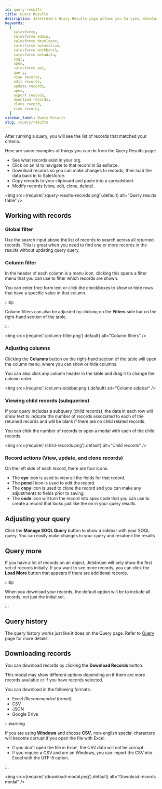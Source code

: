 ```yaml
---
id: query-results
title: Query Results
description: Jetstream's Query Results page allows you to view, download, or work with your records in your Salesforce org.
keywords:
  [
    salesforce,
    salesforce admin,
    salesforce developer,
    salesforce automation,
    salesforce workbench,
    salesforce metadata,
    soql,
    apex,
    salesforce api,
    query,
    view records,
    edit records,
    update records,
    apex,
    export records,
    download records,
    clone record,
    view record,
  ]
sidebar_label: Query Results
slug: /query/results
---
```


After running a query, you will see the list of records that matched your criteria.

Here are some examples of things you can do from the Query Results page:

- See what records exist in your org.
- Click on an Id to navigate to that record in Salesforce.
- Download records so you can make changes to records, then load the data back in to Salesforce.
- Copy records to your clipboard and paste into a spreadsheet.
- Modify records (view, edit, clone, delete).

<img src={require('./query-results-records.png').default} alt="Query results table" />

## Working with records

### Global filter

Use the search input above the list of records to search across all returned records. This is great when you need to find one or more records in the results without updating query query.

### Column filter

In the header of each column is a menu icon, clicking this opens a filter menu that you can use to filter which records are shown.

You can enter free-form text or click the checkboxes to show or hide rows that have a specific value in that column.

:::tip

Column filters can also be adjusted by clicking on the **Filters** side bar on the right-hand section of the table.

:::

<img src={require('./column-filter.png').default} alt="Column filters" />

### Adjusting columns

Clicking the **Columns** button on the right-hand section of the table will open the column menu, where you can show or hide columns.

You can also click any column header in the table and drag it to change the column order.

<img src={require('./column-sidebar.png').default} alt="Column sidebar" />

### Viewing child records (subqueries)

If your query includes a subquery (child records), the data in each row will show text to indicate the number of records associated to each of the returned records and will be blank if there are no child related records.

You can click the number of records to open a modal with each of the child records.

<img src={require('./child-records.png').default} alt="Child records" />

### Record actions (View, update, and clone records)

On the left side of each record, there are four icons.

- The **eye** icon is used to view all the fields for that record.
- The **pencil** icon is used to edit the record.
- The **copy** icon is used to clone the record and you can make any adjustments to fields prior to saving.
- The **code** icon will turn the record into apex code that you can use to create a record that looks just like the on in your query results.

## Adjusting your query

Click the **Manage SOQL Query** button to show a sidebar with your SOQL query. You can easily make changes to your query and resubmit the results

## Query more

If you have a lot of records on an object, Jetstream will only show the first set of records initially. If you want to see more records, you can click the **Load More** button that appears if there are additional records.

:::tip

When you download your records, the default option will be to include all records, not just the initial set.

:::

## Query history

The query history works just like it does on the Query page. Refer to [Query](query.md) page for more details.

## Downloading records

You can download records by clicking the **Download Records** button.

This modal may show different options depending on if there are more records available or if you have records selected.

You can download in the following formats:

- Excel _(Recommended format)_
- CSV
- JSON
- Google Drive

:::warning

If you are using **Windows** and choose **CSV**, non-english special characters will become corrupt if you open the file with Excel.

- If you don't open the file in Excel, the CSV data will not be corrupt.
- If you require a CSV and are on Windows, you can import the CSV into Excel with the UTF-8 option.

:::

<img src={require('./download-modal.png').default} alt="Download records modal" />
